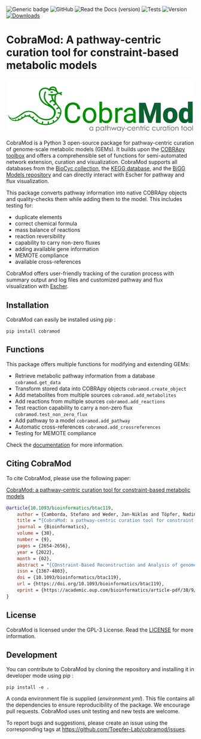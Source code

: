 ![Generic badge](https://img.shields.io/badge/python-3.7%20%7C%203.8%20%7C%203.9%20%7C%203.10-blue)
![GitHub](https://img.shields.io/github/license/Toepfer-Lab/cobramod)
![Read the Docs (version)](https://img.shields.io/readthedocs/cobramod/latest)
![Tests](https://img.shields.io/github/workflow/status/Toepfer-Lab/cobramod/Test%20build%20and%20publish%20Cobramod%20to%20PyPI?label=tests)
![Version](https://img.shields.io/pypi/v/cobramod?label=version)
[![Downloads](https://pepy.tech/badge/cobramod)](https://pepy.tech/project/cobramod)


CobraMod: A pathway-centric curation tool for constraint-based metabolic models
===============================================================================

![image](https://raw.githubusercontent.com/Toepfer-Lab/cobramod/master/docs/source/img/logo.png)

CobraMod is a Python 3 open-source package for pathway-centric curation
of genome-scale metabolic models (GEMs). It builds upon the [COBRApy
toolbox](https://opencobra.github.io/cobrapy/) and offers a
comprehensible set of functions for semi-automated network extension,
curation and visualization. CobraMod supports all databases from the
[BioCyc collection](https://biocyc.org/), the [KEGG
database](https://www.genome.jp/kegg/), and the [BiGG Models
repository](http://bigg.ucsd.edu/) and can directly interact with Escher
for pathway and flux visualization.

This package converts pathway information into native COBRApy objects
and quality-checks them while adding them to the model. This includes
testing for:

-   duplicate elements
-   correct chemical formula
-   mass balance of reactions
-   reaction reversibility
-   capability to carry non-zero fluxes
-   adding available gene information
-   MEMOTE compliance
-   available cross-references

CobraMod offers user-friendly tracking of the curation process with
summary output and log files and customized pathway and flux
visualization with [Escher](https://escher.github.io/).

Installation
------------

CobraMod can easily be installed using pip :

    pip install cobramod

Functions
---------

This package offers multiple functions for modifying and extending GEMs:

-   Retrieve metabolic pathway information from a database
    `cobramod.get_data`
-   Transform stored data into COBRApy objects `cobramod.create_object`
-   Add metabolites from multiple sources `cobramod.add_metabolites`
-   Add reactions from multiple sources `cobramod.add_reactions`
-   Test reaction capability to carry a non-zero flux
    `cobramod.test_non_zero_flux`
-   Add pathway to a model `cobramod.add_pathway`
-   Automatic cross-references `cobramod.add_crossreferences`
-   Testing for MEMOTE compliance

Check the [documentation](https://cobramod.readthedocs.io/) for more
information.

Citing CobraMod
---------------

To cite CobraMod, please use the following paper:

[CobraMod: a pathway-centric curation tool for constraint-based metabolic models](https://doi.org/10.1093/bioinformatics/btac119)

```bibtex
@article{10.1093/bioinformatics/btac119,
    author = {Camborda, Stefano and Weder, Jan-Niklas and Töpfer, Nadine},
    title = "{CobraMod: a pathway-centric curation tool for constraint-based metabolic models}",
    journal = {Bioinformatics},
    volume = {38},
    number = {9},
    pages = {2654-2656},
    year = {2022},
    month = {02},
    abstract = "{COnstraint-Based Reconstruction and Analysis of genome-scale metabolic models has become a widely used tool to understand metabolic network behavior at a large scale. However, existing reconstruction tools lack functionalities to address modellers' common objective to study metabolic networks on the pathway level. Thus, we developed CobraMod—a Python package for pathway-centric modification and extension of genome-scale metabolic networks. CobraMod can integrate data from various metabolic pathway databases as well as user-curated information. Our tool tests newly added metabolites, reactions and pathways against multiple curation criteria, suggests manual curation steps and provides the user with records of changes to ensure high quality metabolic reconstructions. CobraMod uses the visualization tool Escher for pathway representation and offers simple customization options for comparison of pathways and flux distributions. Our package enables coherent and reproducible workflows as it can be seamlessly integrated with COBRApy and Escher.The source code can be found at https://github.com/Toepfer-Lab/cobramod/ and can be installed with pip. The documentation including tutorials is available at https://cobramod.readthedocs.io/.}",
    issn = {1367-4803},
    doi = {10.1093/bioinformatics/btac119},
    url = {https://doi.org/10.1093/bioinformatics/btac119},
    eprint = {https://academic.oup.com/bioinformatics/article-pdf/38/9/2654/43481008/btac119.pdf},
}
```
License
-------

CobraMod is licensed under the GPL-3 License. Read the
[LICENSE](https://github.com/Toepfer-Lab/cobramod/blob/master/LICENSE)
for more information.


Development
-----------

You can contribute to CobraMod by cloning the repository and installing
it in developer mode using pip :

    pip install -e .

A conda environment file is supplied (*environment.yml*). This file
contains all the dependencies to ensure reproducibility of the package.
We encourage pull requests. CobraMod uses unit testing and new tests are
welcome.

To report bugs and suggestions, please create an issue using the
corresponding tags at <https://github.com/Toepfer-Lab/cobramod/issues>.
